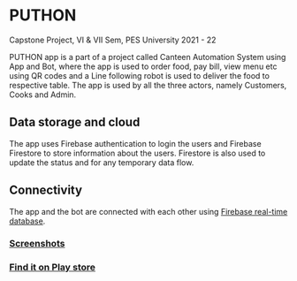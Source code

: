 # PUTHON
Capstone Project, VI & VII Sem, PES University 2021 - 22

PUTHON app is a part of a project called Canteen Automation System using App and Bot, where the app is used to order food, pay bill, view menu etc using QR codes and a Line following robot is used to deliver the food to respective table. The app is used by all the three actors, namely Customers, Cooks and Admin. 

## Data storage and cloud
The app uses Firebase authentication to login the users and Firebase Firestore to store information about the users. Firestore is also used to update the status and for any temporary data flow.

## Connectivity
The app and the bot are connected with each other using [Firebase real-time database](https://firebase.google.com/docs/database). 

### [Screenshots](https://drive.google.com/drive/folders/14ANYfkLl9qwXFD1a_X7Tgc-EzFSsEd-I?usp=sharing)
### [Find it on Play store](https://play.google.com/store/apps/details?id=com.lairofdevs.puthon)

